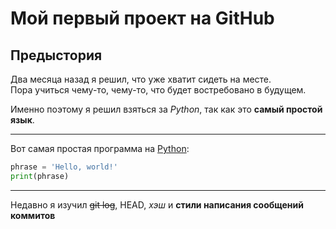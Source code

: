 # Мой первый проект на GitHub
## Предыстория 
Два месяца назад я решил, что уже хватит сидеть на месте.  
Пора учиться чему-то, чему-то, что будет востребовано в будущем. 

Именно поэтому я решил взяться за *Python*, так как это **самый простой язык**.

---

Вот самая простая программа на [Python](https://www.python.org/ "Официальный сайт Python"):
```Python
phrase = 'Hello, world!'
print(phrase)
```

---

Недавно я изучил ~~git log~~, HEAD, *хэш* и **стили написания сообщений коммитов**

